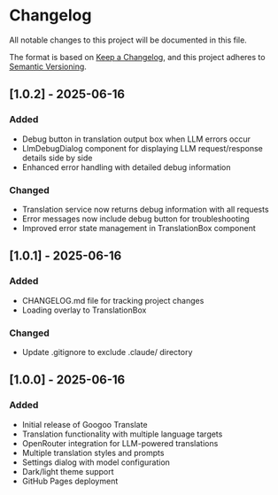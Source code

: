 # Changelog

All notable changes to this project will be documented in this file.

The format is based on [Keep a Changelog](https://keepachangelog.com/en/1.0.0/),
and this project adheres to [Semantic Versioning](https://semver.org/spec/v2.0.0.html).

## [1.0.2] - 2025-06-16

### Added

- Debug button in translation output box when LLM errors occur
- LlmDebugDialog component for displaying LLM request/response details side by side
- Enhanced error handling with detailed debug information

### Changed

- Translation service now returns debug information with all requests
- Error messages now include debug button for troubleshooting
- Improved error state management in TranslationBox component

## [1.0.1] - 2025-06-16

### Added

- CHANGELOG.md file for tracking project changes
- Loading overlay to TranslationBox

### Changed

- Update .gitignore to exclude .claude/ directory

## [1.0.0] - 2025-06-16

### Added

- Initial release of Googoo Translate
- Translation functionality with multiple language targets
- OpenRouter integration for LLM-powered translations
- Multiple translation styles and prompts
- Settings dialog with model configuration
- Dark/light theme support
- GitHub Pages deployment
